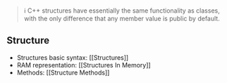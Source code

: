 > ℹ️ C++ structures have essentially the same functionality as classes, with the only difference that any member value is public by default.
## Structure

- Structures basic syntax: [[Structures]]
- RAM representation: [[Structures In Memory]]
- Methods: [[Structure Methods]]